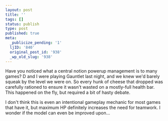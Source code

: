 ```yaml
---
layout: post
title: ''
tags: []
status: publish
type: post
published: true
meta:
  _publicize_pending: '1'
  ljID: '840'
  original_post_id: '938'
  _wp_old_slug: '938'
---
```

Have you noticed what a central notion powerup management is to many games?  D and I were playing Gauntlet last night, and we knew we'd barely squeak by the level we were on.  So every hunk of cheese that dropped was carefully rationed to ensure it wasn't wasted on a mostly-full health bar.  This happened on the fly, but required a bit of hasty debate.

I don't think this is even an intentional gameplay mechanic for most games that have it, but maximum HP definitely increases the need for teamwork.  I wonder if the model can even be improved upon...
